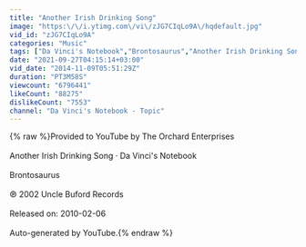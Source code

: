```yaml
---
title: "Another Irish Drinking Song"
image: "https:\/\/i.ytimg.com\/vi\/zJG7CIqLo9A\/hqdefault.jpg"
vid_id: "zJG7CIqLo9A"
categories: "Music"
tags: ["Da Vinci's Notebook","Brontosaurus","Another Irish Drinking Song"]
date: "2021-09-27T04:15:14+03:00"
vid_date: "2014-11-09T05:51:29Z"
duration: "PT3M58S"
viewcount: "6796441"
likeCount: "88275"
dislikeCount: "7553"
channel: "Da Vinci's Notebook - Topic"
---
```

{% raw %}Provided to YouTube by The Orchard Enterprises<br /><br />Another Irish Drinking Song · Da Vinci's Notebook<br /><br />Brontosaurus<br /><br />℗ 2002 Uncle Buford Records<br /><br />Released on: 2010-02-06<br /><br />Auto-generated by YouTube.{% endraw %}
